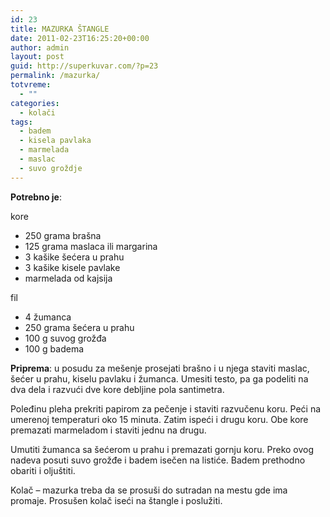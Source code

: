 ```yaml
---
id: 23
title: MAZURKA ŠTANGLE
date: 2011-02-23T16:25:20+00:00
author: admin
layout: post
guid: http://superkuvar.com/?p=23
permalink: /mazurka/
totvreme:
  - ""
categories:
  - kolači
tags:
  - badem
  - kisela pavlaka
  - marmelada
  - maslac
  - suvo groždje
---
```

**Potrebno je**:

kore

  * 250 grama brašna
  * 125 grama maslaca ili margarina
  * 3 kašike šećera u prahu
  * 3 kašike kisele pavlake
  * marmelada od kajsija

fil

  * 4 žumanca
  * 250 grama šećera u prahu
  * 100 g suvog grožđa
  * 100 g badema

**Priprema**: u posudu za mešenje prosejati brašno i u njega staviti maslac, šećer u prahu, kiselu pavlaku i žumanca. Umesiti testo, pa ga podeliti na dva dela i razvući dve kore debljine pola santimetra.

Poleđinu pleha prekriti papirom za pečenje i staviti razvučenu koru. Peći na umerenoj temperaturi oko 15 minuta. Zatim ispeći i drugu koru. Obe kore premazati marmeladom i staviti jednu na drugu.

Umutiti žumanca sa šećerom u prahu i premazati gornju koru. Preko ovog nadeva posuti suvo grožđe i badem isečen na listiće. Badem prethodno obariti i oljuštiti.

Kolač &#8211; mazurka treba da se prosuši do sutradan na mestu gde ima promaje. Prosušen kolač iseći na štangle i poslužiti.

&nbsp;

&nbsp;